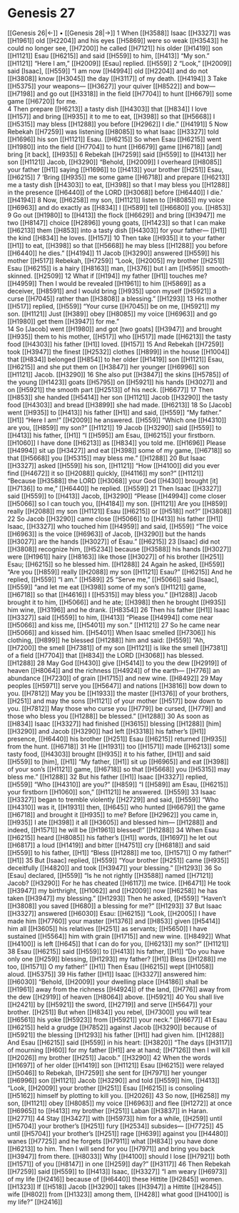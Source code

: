 # Genesis 27
[[Genesis 26|←]] • [[Genesis 28|→]]
1 When [[H3588]] Isaac [[H3327]] was [[H1961]] old [[H2204]] and his eyes [[H5869]] were so weak [[H3543]] he could no longer see, [[H7200]] he called [[H7121]] his older [[H1419]] son [[H1121]] Esau [[H6215]] and said [[H559]] to him, [[H413]] “My son.” [[H1121]] “Here I am,” [[H2009]] [Esau] replied. [[H559]] 
2 “Look,” [[H2009]] said [Isaac], [[H559]] “I am now [[H4994]] old [[H2204]] and do not [[H3808]] know [[H3045]] the day [[H3117]] of my death. [[H4194]] 
3 Take [[H5375]] your weapons— [[H3627]] your quiver [[H8522]] and bow— [[H7198]] and go out [[H3318]] in the field [[H7704]] to hunt [[H6679]] some game [[H6720]] for me.  
4 Then prepare [[H6213]] a tasty dish [[H4303]] that [[H834]] I love [[H157]] and bring [[H935]] it to me  to eat, [[H398]] so that [[H5668]] I [[H5315]] may bless [[H1288]] you before [[H2962]] I die.” [[H4191]] 
5 Now Rebekah [[H7259]] was listening [[H8085]] to what Isaac [[H3327]] told [[H1696]] his son [[H1121]] Esau. [[H6215]] So when Esau [[H6215]] went [[H1980]] into the field [[H7704]] to hunt [[H6679]] game [[H6718]] [and] bring [it back], [[H935]] 
6 Rebekah [[H7259]] said [[H559]] to [[H413]] her son [[H1121]] Jacob, [[H3290]] “Behold, [[H2009]] I overheard [[H8085]] your father [[H1]] saying [[H1696]] to [[H413]] your brother [[H251]] Esau, [[H6215]] 
7 ‘Bring [[H935]] me some game [[H6718]] and prepare [[H6213]] me  a tasty dish [[H4303]] to eat, [[H398]] so that I may bless you [[H1288]] in the presence [[H6440]] of the LORD [[H3068]] before [[H6440]] I die.’ [[H4194]] 
8 Now, [[H6258]] my son, [[H1121]] listen to [[H8085]] my voice [[H6963]] and do exactly as [[H834]] I [[H589]] tell [[H6680]] you. [[H853]] 
9 Go out [[H1980]] to [[H413]] the flock [[H6629]] and bring [[H3947]] me two [[H8147]] choice [[H2896]] young goats, [[H1423]] so that I can make [[H6213]] them [[H853]] into a tasty dish [[H4303]] for your father— [[H1]] the kind [[H834]] he loves. [[H157]] 
10 Then take [[H935]] it to your father [[H1]] to eat, [[H398]] so that [[H5668]] he may bless [[H1288]] you before [[H6440]] he dies.” [[H4194]] 
11 Jacob [[H3290]] answered [[H559]] his mother [[H517]] Rebekah, [[H7259]] “Look, [[H2005]] my brother [[H251]] Esau [[H6215]] is a hairy [[H8163]] man, [[H376]] but I am [[H595]] smooth-skinned. [[H2509]] 
12 What if [[H194]] my father [[H1]] touches me? [[H4959]] Then I would be revealed [[H1961]] to him [[H5869]] as a deceiver, [[H8591]] and I would bring [[H935]] upon myself [[H5921]] a curse [[H7045]] rather than [[H3808]] a blessing.” [[H1293]] 
13 His mother [[H517]] replied, [[H559]] “Your curse [[H7045]] be on me, [[H5921]] my son. [[H1121]] Just [[H389]] obey [[H8085]] my voice [[H6963]] and go [[H1980]] get them [[H3947]] for me.”  
14 So [Jacob] went [[H1980]] and got [two goats] [[H3947]] and brought [[H935]] them to his mother, [[H517]] who [[H517]] made [[H6213]] the tasty food [[H4303]] his father [[H1]] loved. [[H157]] 
15 And Rebekah [[H7259]] took [[H3947]] the finest [[H2532]] clothes [[H899]] in the house [[H1004]] that [[H834]] belonged [[H854]] to her older [[H1419]] son [[H1121]] Esau, [[H6215]] and she put them on [[H3847]] her younger [[H6996]] son [[H1121]] Jacob. [[H3290]] 
16 She also put [[H3847]] the skins [[H5785]] of the young [[H1423]] goats [[H5795]] on [[H5921]] his hands [[H3027]] and on [[H5921]] the smooth part [[H2513]] of his neck. [[H6677]] 
17 Then [[H853]] she handed [[H5414]] her son [[H1121]] Jacob [[H3290]] the tasty food [[H4303]] and bread [[H3899]] she had made. [[H6213]] 
18 So [Jacob] went [[H935]] to [[H413]] his father [[H1]] and said, [[H559]] “My father.” [[H1]] “Here I am!” [[H2009]] he answered. [[H559]] “Which one [[H4310]] are you, [[H859]] my son?” [[H1121]] 
19 Jacob [[H3290]] said [[H559]] to [[H413]] his father, [[H1]] “I [[H595]] am Esau, [[H6215]] your firstborn. [[H1060]] I have done [[H6213]] as [[H834]] you told me. [[H1696]] Please [[H4994]] sit up [[H3427]] and eat [[H398]] some of my game, [[H6718]] so that [[H5668]] you [[H5315]] may bless me.” [[H1288]] 
20 But Isaac [[H3327]] asked [[H559]] his son, [[H1121]] “How [[H4100]] did you ever find [[H4672]] it so [[H2088]] quickly, [[H4116]] my son?” [[H1121]] “Because [[H3588]] the LORD [[H3068]] your God [[H430]] brought [it] [[H7136]] to me,” [[H6440]] he replied. [[H559]] 
21 Then Isaac [[H3327]] said [[H559]] to [[H413]] Jacob, [[H3290]] “Please [[H4994]] come closer [[H5066]] so I can touch you, [[H4184]] my son. [[H1121]] Are you [[H859]] really [[H2088]] my son [[H1121]] Esau [[H6215]] or [[H518]] not?” [[H3808]] 
22 So Jacob [[H3290]] came close [[H5066]] to [[H413]] his father [[H1]] Isaac, [[H3327]] who touched him [[H4959]] and said, [[H559]] “The voice [[H6963]] is the voice [[H6963]] of Jacob, [[H3290]] but the hands [[H3027]] are the hands [[H3027]] of Esau.” [[H6215]] 
23 [Isaac] did not [[H3808]] recognize him, [[H5234]] because [[H3588]] his hands [[H3027]] were [[H1961]] hairy [[H8163]] like those [[H3027]] of his brother [[H251]] Esau; [[H6215]] so he blessed him. [[H1288]] 
24 Again he asked, [[H559]] “Are you [[H859]] really [[H2088]] my son [[H1121]] Esau?” [[H6215]] And he replied, [[H559]] “I am.” [[H589]] 
25 “Serve me,” [[H5066]] said [Isaac], [[H559]] “and let me eat [[H398]] some of my son’s [[H1121]] game, [[H6718]] so that [[H4616]] I [[H5315]] may bless you.” [[H1288]] Jacob brought it to him, [[H5066]] and he ate; [[H398]] then he brought [[H935]] him  wine, [[H3196]] and he drank. [[H8354]] 
26 Then his father [[H1]] Isaac [[H3327]] said [[H559]] to him, [[H413]] “Please [[H4994]] come near [[H5066]] and kiss me, [[H5401]] my son.” [[H1121]] 
27 So he came near [[H5066]] and kissed him. [[H5401]] When Isaac smelled [[H7306]] his clothing, [[H899]] he blessed [[H1288]] him and said: [[H559]] “Ah, [[H7200]] the smell [[H7381]] of my son [[H1121]] is like the smell [[H7381]] of a field [[H7704]] that [[H834]] the LORD [[H3068]] has blessed. [[H1288]] 
28 May God [[H430]] give [[H5414]] to you  the dew [[H2919]] of heaven [[H8064]] and the richness [[H4924]] of the earth— [[H776]] an abundance [[H7230]] of grain [[H1715]] and new wine. [[H8492]] 
29 May peoples [[H5971]] serve you [[H5647]] and nations [[H3816]] bow down to you. [[H7812]] May you be [[H1933]] the master [[H1376]] of your brothers, [[H251]] and may the sons [[H1121]] of your mother [[H517]] bow down to you. [[H7812]] May those who curse you [[H779]] be cursed, [[H779]] and those who bless you [[H1288]] be blessed.” [[H1288]] 
30 As soon as [[H834]] Isaac [[H3327]] had finished [[H3615]] blessing [[H1288]] [him] [[H3290]] and Jacob [[H3290]] had left [[H3318]] his father’s [[H1]] presence, [[H6440]] his brother [[H251]] Esau [[H6215]] returned [[H935]] from the hunt. [[H6718]] 
31 He [[H1931]] too [[H1571]] made [[H6213]] some tasty food, [[H4303]] brought [[H935]] it to his father, [[H1]] and said [[H559]] to [him], [[H1]] “My father, [[H1]] sit up [[H6965]] and eat [[H398]] of your son’s [[H1121]] game, [[H6718]] so that [[H5668]] you [[H5315]] may bless me.” [[H1288]] 
32 But his father [[H1]] Isaac [[H3327]] replied, [[H559]] “Who [[H4310]] are you?” [[H859]] “I [[H589]] am Esau, [[H6215]] your firstborn [[H1060]] son,” [[H1121]] he answered. [[H559]] 
33 Isaac [[H3327]] began to tremble violently [[H2729]] and said, [[H559]] “Who [[H4310]] was it, [[H1931]] then, [[H645]] who hunted [[H6679]] the game [[H6718]] and brought it [[H935]] to me?  Before [[H2962]] you came in, [[H935]] I ate [[H398]] it all [[H3605]] and blessed him— [[H1288]] and indeed, [[H1571]] he will be [[H1961]] blessed!” [[H1288]] 
34 When Esau [[H6215]] heard [[H8085]] his father’s [[H1]] words, [[H1697]] he let out [[H6817]] a loud [[H1419]] and bitter [[H4751]] cry [[H6818]] and said [[H559]] to his father, [[H1]] “Bless [[H1288]] me too, [[H1571]] O my father!” [[H1]] 
35 But [Isaac] replied, [[H559]] “Your brother [[H251]] came [[H935]] deceitfully [[H4820]] and took [[H3947]] your blessing.” [[H1293]] 
36 So [Esau] declared, [[H559]] “Is he not rightly [[H3588]] named [[H7121]] Jacob? [[H3290]] For he has cheated [[H6117]] me twice. [[H6471]] He took [[H3947]] my birthright, [[H1062]] and [[H2009]] now [[H6258]] he has taken [[H3947]] my blessing.” [[H1293]] Then he asked, [[H559]] “Haven’t [[H3808]] you saved [[H680]] a blessing for me?” [[H1293]] 
37 But Isaac [[H3327]] answered [[H6030]] Esau: [[H6215]] “Look, [[H2005]] I have made him [[H7760]] your master [[H1376]] and [[H853]] given [[H5414]] him  all [[H3605]] his relatives [[H251]] as servants; [[H5650]] I have sustained [[H5564]] him with grain [[H1715]] and new wine. [[H8492]] What [[H4100]] is left [[H645]] that I can do for you, [[H6213]] my son?” [[H1121]] 
38 Esau [[H6215]] said [[H559]] to [[H413]] his father, [[H1]] “Do you have only one [[H259]] blessing, [[H1293]] my father? [[H1]] Bless [[H1288]] me too, [[H1571]] O my father!” [[H1]] Then Esau [[H6215]] wept [[H1058]] aloud. [[H5375]] 
39 His father [[H1]] Isaac [[H3327]] answered him: [[H6030]] “Behold, [[H2009]] your dwelling place [[H4186]] shall be [[H1961]] away from the richness [[H4924]] of the land, [[H776]] away from the dew [[H2919]] of heaven [[H8064]] above. [[H5921]] 
40 You shall live [[H2421]] by [[H5921]] the sword, [[H2719]] and serve [[H5647]] your brother. [[H251]] But when [[H834]] you rebel, [[H7300]] you will tear [[H6561]] his yoke [[H5923]] from [[H5921]] your neck.” [[H6677]] 
41 Esau [[H6215]] held a grudge [[H7852]] against Jacob [[H3290]] because of [[H5921]] the blessing [[H1293]] his father [[H1]] had given him. [[H1288]] And Esau [[H6215]] said [[H559]] in his heart: [[H3820]] “The days [[H3117]] of mourning [[H60]] for my father [[H1]] are at hand; [[H7126]] then I will kill [[H2026]] my brother [[H251]] Jacob.” [[H3290]] 
42 When the words [[H1697]] of her older [[H1419]] son [[H1121]] Esau [[H6215]] were relayed [[H5046]] to Rebekah, [[H7259]] she sent for [[H7971]] her younger [[H6996]] son [[H1121]] Jacob [[H3290]] and told [[H559]] him, [[H413]] “Look, [[H2009]] your brother [[H251]] Esau [[H6215]] is consoling [[H5162]] himself by  plotting to kill you. [[H2026]] 
43 So now, [[H6258]] my son, [[H1121]] obey [[H8085]] my voice [[H6963]] and flee [[H1272]] at once [[H6965]] to [[H413]] my brother [[H251]] Laban [[H3837]] in Haran. [[H2771]] 
44 Stay [[H3427]] with [[H5973]] him for a while, [[H259]] until [[H5704]] your brother’s [[H251]] fury [[H2534]] subsides— [[H7725]] 
45 until [[H5704]] your brother’s [[H251]] rage [[H639]] against you [[H4480]] wanes [[H7725]] and he forgets [[H7911]] what [[H834]] you have done [[H6213]] to him.  Then I will send for you [[H7971]] and bring you back [[H3947]] from there. [[H8033]] Why [[H4100]] should I lose [[H7921]] both [[H1571]] of you [[H8147]] in one [[H259]] day?” [[H3117]] 
46 Then Rebekah [[H7259]] said [[H559]] to [[H413]] Isaac, [[H3327]] “I am weary [[H6973]] of my life [[H2416]] because of [[H6440]] these Hittite [[H2845]] women. [[H1323]] If [[H518]] Jacob [[H3290]] takes [[H3947]] a Hittite [[H2845]] wife [[H802]] from [[H1323]] among them, [[H428]] what good [[H4100]] is my  life?” [[H2416]] 
